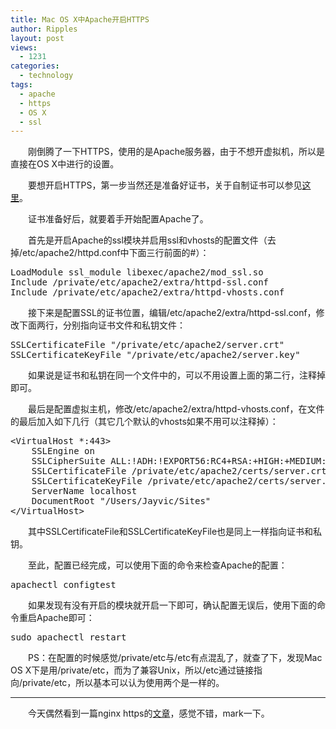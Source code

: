 ```yaml
---
title: Mac OS X中Apache开启HTTPS
author: Ripples
layout: post
views:
  - 1231
categories:
  - technology
tags:
  - apache
  - https
  - OS X
  - ssl
---
```

<p style="text-indent: 2em;">
  刚倒腾了一下HTTPS，使用的是Apache服务器，由于不想开虚拟机，所以是直接在OS X中进行的设置。
</p>

<p style="text-indent: 2em;">
  要想开启HTTPS，第一步当然还是准备好证书，关于自制证书可以参见<a href="http://geekjayvic.sinaapp.com/?p=481" target="_blank">这里</a>。
</p>

<p style="text-indent: 2em;">
  证书准备好后，就要着手开始配置Apache了。
</p>

<!--more-->

<p style="text-indent: 2em;">
  首先是开启Apache的ssl模块并启用ssl和vhosts的配置文件（去掉<span style="text-indent: 32px;">/etc/apache2/</span><span style="text-indent: 32px;">httpd.conf中</span>下面三行前面的#）：
</p>

<pre class="brush:plain;toolbar:false">LoadModule&nbsp;ssl_module&nbsp;libexec/apache2/mod_ssl.so
Include&nbsp;/private/etc/apache2/extra/httpd-ssl.conf
Include&nbsp;/private/etc/apache2/extra/httpd-vhosts.conf</pre>

<p style="text-indent: 2em;">
  接下来是配置SSL的证书位置，编辑/etc/apache2/extra/httpd-ssl.conf，修改下面两行，分别指向证书文件和私钥文件：
</p>

<pre class="brush:plain;toolbar:false">SSLCertificateFile&nbsp;"/private/etc/apache2/server.crt"
SSLCertificateKeyFile&nbsp;"/private/etc/apache2/server.key"</pre>

<p style="text-indent: 2em;">
  如果说是证书和私钥在同一个文件中的，可以不用设置上面的第二行，注释掉即可。
</p>

<p style="text-indent: 2em;">
  最后是配置虚拟主机，修改/etc/apache2/extra/httpd-vhosts.conf，在文件的最后加入如下几行（其它几个默认的vhosts如果不用可以注释掉）：
</p>

<pre class="brush:plain;toolbar:false">&lt;VirtualHost&nbsp;*:443&gt;
&nbsp;&nbsp;&nbsp;&nbsp;SSLEngine&nbsp;on
&nbsp;&nbsp;&nbsp;&nbsp;SSLCipherSuite&nbsp;ALL:!ADH:!EXPORT56:RC4+RSA:+HIGH:+MEDIUM:+LOW:+SSLv2:+EXP:+eNULL
&nbsp;&nbsp;&nbsp;&nbsp;SSLCertificateFile&nbsp;/private/etc/apache2/certs/server.crt
&nbsp;&nbsp;&nbsp;&nbsp;SSLCertificateKeyFile&nbsp;/private/etc/apache2/certs/server.key
&nbsp;&nbsp;&nbsp;&nbsp;ServerName&nbsp;localhost
&nbsp;&nbsp;&nbsp;&nbsp;DocumentRoot&nbsp;"/Users/Jayvic/Sites"
&lt;/VirtualHost&gt;</pre>

<p style="text-indent: 2em;">
  其中SSLCertificateFile和SSLCertificateKeyFile也是同上一样指向证书和私钥。
</p>

<p style="text-indent: 2em;">
  至此，配置已经完成，可以使用下面的命令来检查Apache的配置：
</p>

<pre class="brush:bash;toolbar:false">apachectl&nbsp;configtest</pre>

<p style="text-indent: 2em;">
  如果发现有没有开启的模块就开启一下即可，确认配置无误后，使用下面的命令重启Apache即可：
</p>

<pre class="brush:bash;toolbar:false">sudo&nbsp;apachectl&nbsp;restart</pre>

<p style="text-indent: 2em;">
  PS：在配置的时候感觉/private/etc与/etc有点混乱了，就查了下，发现Mac OS X下是用/private/etc，而为了兼容Unix，所以/etc通过链接指向/private/etc，所以基本可以认为使用两个是一样的。
</p>

* * *

<p style="text-indent: 2em;">
  今天偶然看到一篇nginx https的<a href="https://s.how/nginx-ssl/" target="_blank">文章</a>，感觉不错，mark一下。
</p>
